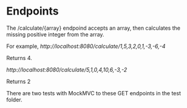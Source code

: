# Endpoints
The /calculate/{array} endpoind accepts an array, then calculates the missing positive integer from the array.

For example, *http://localhost:8080/calculate/1,5,3,2,0,1,-3,-6,-4*

Returns 4.

*http://localhost:8080/calculate/5,1,0,4,10,6,-3,-2* 

Returns 2

There are two tests with MockMVC to these GET endpoints in the test folder. 